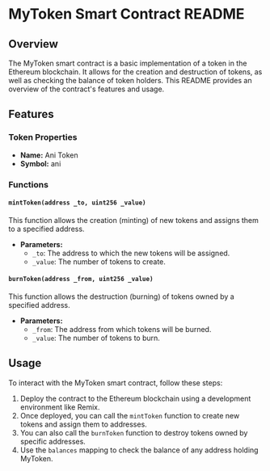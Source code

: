 # MyToken Smart Contract README

## Overview

The MyToken smart contract is a basic implementation of a token in the Ethereum blockchain. It allows for the creation and destruction of tokens, as well as checking the balance of token holders. This README provides an overview of the contract's features and usage.

## Features

### Token Properties

- **Name:** Ani Token
- **Symbol:** ani

### Functions

#### `mintToken(address _to, uint256 _value)`

This function allows the creation (minting) of new tokens and assigns them to a specified address.

- **Parameters:**
  - `_to`: The address to which the new tokens will be assigned.
  - `_value`: The number of tokens to create.

#### `burnToken(address _from, uint256 _value)`

This function allows the destruction (burning) of tokens owned by a specified address.

- **Parameters:**
  - `_from`: The address from which tokens will be burned.
  - `_value`: The number of tokens to burn.

## Usage

To interact with the MyToken smart contract, follow these steps:

1. Deploy the contract to the Ethereum blockchain using a development environment like Remix.
2. Once deployed, you can call the `mintToken` function to create new tokens and assign them to addresses.
3. You can also call the `burnToken` function to destroy tokens owned by specific addresses.
4. Use the `balances` mapping to check the balance of any address holding MyToken.
